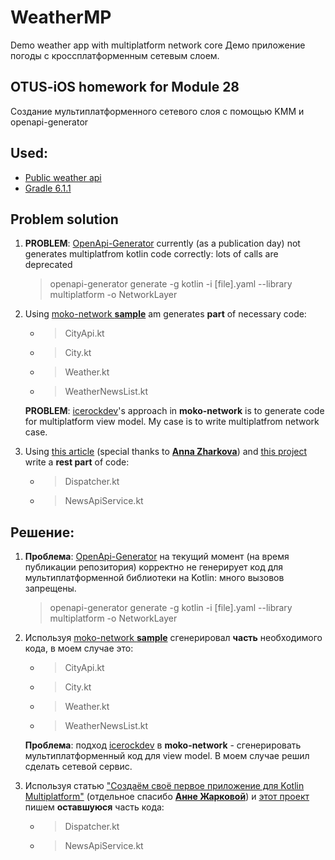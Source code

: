 # WeatherMP
Demo weather app with multiplatform network core 
Демо приложение погоды с кроссплатформенным сетевым слоем.

## OTUS-iOS homework for Module 28

Создание мультиплатформенного сетевого слоя с помощью KMM и openapi-generator

## Used: 
* [Public weather api](https://www.metaweather.com/api)
* [Gradle 6.1.1](https://gradle.org/releases/)

## Problem solution
  
1. **PROBLEM**: [OpenApi-Generator](https://github.com/OpenAPITools/openapi-generator) currently (as a publication day) not generates multiplatfrom kotlin code correctly: lots of calls are deprecated
    >openapi-generator generate -g kotlin -i [file].yaml --library multiplatform -o NetworkLayer 
2. Using [moko-network **sample**](https://github.com/icerockdev/moko-network) am generates **part** of necessary code:
    * >CityApi.kt
    * >City.kt
    * >Weather.kt
    * >WeatherNewsList.kt
    
   **PROBLEM**: [icerockdev](https://github.com/icerockdev)'s approach in **moko-network** is to generate code for multiplatform view model. 
   My case is to write multiplatfrom network case.
3. Using [this article](https://tproger.ru/articles/creating-an-app-for-kotlin-multiplatform) (special thanks to [**Anna Zharkova**](https://github.com/anioutkazharkova)) and [this project](https://github.com/anioutkazharkova/kmp_news_sample) write a **rest part** of code:
    * >Dispatcher.kt
    * >NewsApiService.kt
   
## Решение:

1. **Проблема**: [OpenApi-Generator](https://github.com/OpenAPITools/openapi-generator) на текущий момент (на время публикации репозитория) корректно не генерирует код для мультиплатформенной библиотеки на Kotlin: много вызовов запрещены.
    >openapi-generator generate -g kotlin -i [file].yaml --library multiplatform -o NetworkLayer 
2. Используя [moko-network **sample**](https://github.com/icerockdev/moko-network) сгенерировал **часть** необходимого кода, в моем случае это:
    * >CityApi.kt
    * >City.kt
    * >Weather.kt
    * >WeatherNewsList.kt
    
   **Проблема**: подход [icerockdev](https://github.com/icerockdev) в **moko-network** - сгенерировать мультиплатформенный код для view model. 
   В моем случае решил сделать сетевой сервис.
3. Используя статью ["Создаём своё первое приложение для Kotlin Multiplatform"](https://tproger.ru/articles/creating-an-app-for-kotlin-multiplatform) (отдельное спасибо [**Анне Жарковой**](https://github.com/anioutkazharkova)) и [этот проект](https://github.com/anioutkazharkova/kmp_news_sample) пишем **оставшуюся** часть кода:
    * >Dispatcher.kt
    * >NewsApiService.kt
